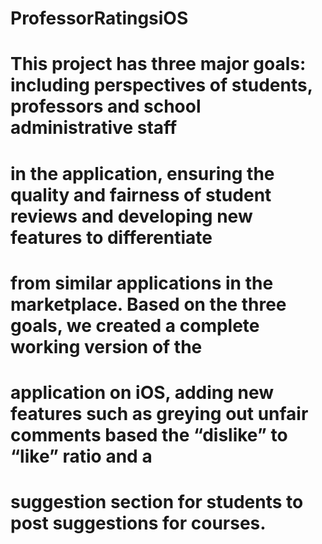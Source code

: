 # ProfessorRatingsiOS
# This project has three major goals: including perspectives of students, professors and school administrative staff 
# in the application, ensuring the quality and fairness of student reviews and developing new features to differentiate 
# from similar applications in the marketplace. Based on the three goals, we created a complete working version of the 
# application on iOS, adding new features such as greying out unfair comments based the “dislike” to “like” ratio and a 
# suggestion section for students to post suggestions for courses. 
